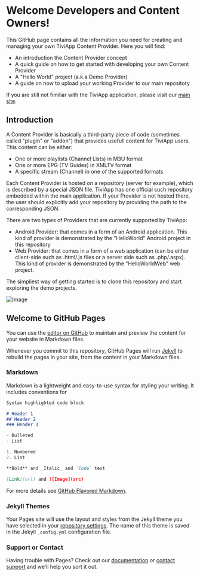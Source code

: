 # Welcome Developers and Content Owners!

This GitHub page contains all the information you need for creating and managing your own TiviApp Content Provider. 
Here you will find:
- An introduction the Content Provider concept
- A quick guide on how to get started with developing your own Content Provider
- A "Hello World" project (a.k.a Demo Provider)
- A guide on how to upload your working Provider to our main repository
 
 If you are still not fimiliar with the TiviApp application, please visit our [main site](https://tiviapp.cloudaccess.host).
 
 
 ## Introduction
 
 A Content Provider is basically a third-party piece of code (sometimes called "plugin" or "addon") that provides usefull content for TiviApp users. This content can be either:
 - One or more playlists (Channel Lists) in M3U format
 - One or more EPG (TV Guides) in XMLTV format
 - A specific stream (Channel) in one of the supported formats 
 
 Each Content Provider is hosted on a repository (server for example), which is described by a special JSON file. TiviApp has one official such repository embedded within the main application. If your Provider is not hosted there, the user should explicitly add your repository by providing the path to the corresponding JSON.
 
 There are two types of Providers that are currently supported by TiviApp:
 - Android Provider: that comes in a form of an Android application. This kind of provider is demonstrated by the "HelloWorld" Android project in this repository
 - Web Provider: that comes in a form of a web application (can be either client-side such as .html/.js files or a server side such as .php/.aspx). This kind of provider is demonstrated by the "HelloWorldWeb" web project.
 
 The simpliest way of getting started is to clone this repository and start exploring the demo projects. 
 
 ![Image](https://github.com/montezumba/TiviAppDev/raw/master/Resources/drama_fullscreen.PNG)


## Welcome to GitHub Pages

You can use the [editor on GitHub](https://github.com/montezumba/TiviAppDev/edit/master/README.md) to maintain and preview the content for your website in Markdown files.

Whenever you commit to this repository, GitHub Pages will run [Jekyll](https://jekyllrb.com/) to rebuild the pages in your site, from the content in your Markdown files.

### Markdown

Markdown is a lightweight and easy-to-use syntax for styling your writing. It includes conventions for

```markdown
Syntax highlighted code block

# Header 1
## Header 2
### Header 3

- Bulleted
- List

1. Numbered
2. List

**Bold** and _Italic_ and `Code` text

[Link](url) and ![Image](src)
```

For more details see [GitHub Flavored Markdown](https://guides.github.com/features/mastering-markdown/).

### Jekyll Themes

Your Pages site will use the layout and styles from the Jekyll theme you have selected in your [repository settings](https://github.com/montezumba/TiviAppDev/settings). The name of this theme is saved in the Jekyll `_config.yml` configuration file.

### Support or Contact

Having trouble with Pages? Check out our [documentation](https://help.github.com/categories/github-pages-basics/) or [contact support](https://github.com/contact) and we’ll help you sort it out.
